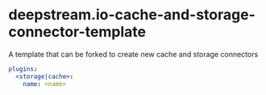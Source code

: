 # deepstream.io-cache-and-storage-connector-template
A template that can be forked to create new cache and storage connectors

```yaml
plugins:
  <storage|cache>:
    name: <name>
```
